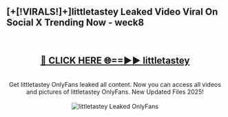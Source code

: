 <h2>[+[!VIRALS!]+]littletastey Leaked Video Viral On Social X Trending Now - weck8</h2>
<br>
<div align="center">
<h2><a href="https://libra.edu.pl?littletastey" rel="nofollow">🔴 CLICK HERE 🌐==►► littletastey</a></h2>
<br>
Get littletastey OnlyFans leaked all content. Now you can access all videos and pictures of littletastey OnlyFans. New Updated Files 2025!
<br>
<br>
<a href="https://libra.edu.pl?littletastey" rel="nofollow" data-target="animated-image.originalLink"><img src="https://i.ibb.co.com/WyWwxjT/player-gif2.gif" alt="littletastey Leaked OnlyFans" style="max-width: 100%; display: inline-block;" data-target="animated-image.originalImage"></a>
</div>
<br>
